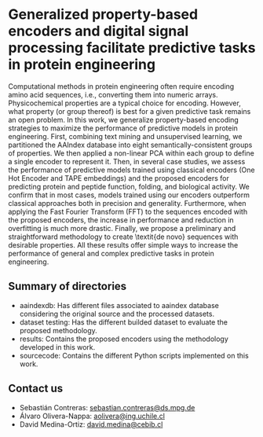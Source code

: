 # Generalized property-based encoders and digital signal processing facilitate predictive tasks in protein engineering

Computational methods in protein engineering often require encoding amino acid sequences, i.e., converting them into numeric arrays. Physicochemical properties are a typical choice for encoding. However, what property (or group thereof) is best for a given predictive task remains an open problem. In this work, we generalize property-based encoding strategies to maximize the performance of predictive models in protein engineering. First, combining text mining and unsupervised learning, we partitioned the AAIndex database into eight semantically-consistent groups of properties. We then applied a non-linear PCA within each group to define a single encoder to represent it. Then, in several case studies, we assess the performance of predictive models trained using classical encoders (One Hot Encoder and TAPE embeddings) and the proposed encoders for predicting protein and peptide function, folding, and biological activity. We confirm that in most cases, models trained using our encoders outperform classical approaches both in precision and generality. Furthermore, when applying the Fast Fourier Transform (FFT) to the sequences encoded with the proposed encoders, the increase in performance and reduction in overfitting is much more drastic. Finally, we propose a preliminary and straightforward methodology to create \textit{de novo} sequences with desirable properties. All these results offer simple ways to increase the performance of general and complex predictive tasks in protein engineering.

## Summary of directories

- aaindexdb: Has different files associated to aaindex database considering the original source and the processed datasets.
- dataset testing: Has the different builded dataset to evaluate the proposed methodology.
- results: Contains the proposed encoders using the methodology developed in this work.
- sourcecode: Contains the different Python scripts implemented on this work.

## Contact us

- Sebastián Contreras: sebastian.contreras@ds.mpg.de
- Álvaro Olivera-Nappa: aolivera@ing.uchile.cl
- David Medina-Ortiz: david.medina@cebib.cl